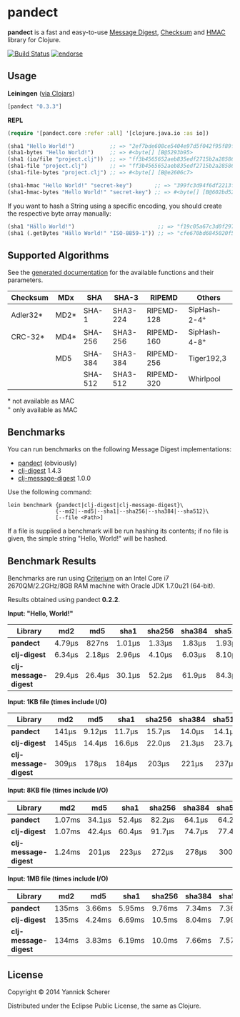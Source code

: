 # pandect

__pandect__ is a fast and easy-to-use
[Message Digest](http://en.wikipedia.org/wiki/Message_digest),
[Checksum](http://en.wikipedia.org/wiki/Checksum) and
[HMAC](https://en.wikipedia.org/wiki/Hash-based_message_authentication_code)
library for Clojure.

[![Build Status](https://travis-ci.org/xsc/pandect.svg?branch=master)](https://travis-ci.org/xsc/pandect)
[![endorse](https://api.coderwall.com/xsc/endorsecount.png)](https://coderwall.com/xsc)

## Usage

__Leiningen__ ([via Clojars](https://clojars.org/pandect))

```clojure
[pandect "0.3.3"]
```

__REPL__

```clojure
(require '[pandect.core :refer :all] '[clojure.java.io :as io])

(sha1 "Hello World!")           ;; => "2ef7bde608ce5404e97d5f042f95f89f1c232871"
(sha1-bytes "Hello World!")     ;; => #<byte[] [B@5293b95>
(sha1 (io/file "project.clj"))  ;; => "ff3b4565652aeb835edf2715b2a28586929ea4cc"
(sha1-file "project.clj")       ;; => "ff3b4565652aeb835edf2715b2a28586929ea4cc"
(sha1-file-bytes "project.clj") ;; => #<byte[] [B@e2606c7>

(sha1-hmac "Hello World!" "secret-key")       ;; => "399fc3d94f6df2213f92fcf2a8b6669279ef7d20"
(sha1-hmac-bytes "Hello World!" "secret-key") ;; => #<byte[] [B@602bd522>
```

If you want to hash a String using a specific encoding, you should create the respective byte array manually:

```clojure
(sha1 "Hällo World!")                          ;; => "f19c05a67c3d0f297b62e868657cf177913ce02a"
(sha1 (.getBytes "Hällo World!" "ISO-8859-1")) ;; => "cfe670bd6845020f5754b19a3c0eee602043eb89"
```

## Supported Algorithms

See the [generated documentation](http://xsc.github.io/pandect/pandect.core.html) for the available
functions and their parameters.

| Checksum | MDx  | SHA      | SHA-3      | RIPEMD     | Others                  |
|----------|------|----------|------------|------------|-------------------------|
| Adler32* | MD2* | SHA-1    | SHA3-224   | RIPEMD-128 | SipHash-2-4<sup>+</sup> |
| CRC-32*  | MD4* | SHA-256  | SHA3-256   | RIPEMD-160 | SipHash-4-8<sup>+</sup> |
|          | MD5  | SHA-384  | SHA3-384   | RIPEMD-256 | Tiger192,3              |
|          |      | SHA-512  | SHA3-512   | RIPEMD-320 | Whirlpool               |

\* not available as MAC<br />
<sup>+</sup> only available as MAC

## Benchmarks

You can run benchmarks on the following Message Digest implementations:

- [pandect](https://github.com/xsc/pandect) (obviously)
- [clj-digest](https://github.com/tebeka/clj-digest) 1.4.3
- [clj-message-digest](https://github.com/ray1729/clj-message-digest) 1.0.0

Use the following command:

```
lein benchmark {pandect|clj-digest|clj-message-digest}\
               {--md2|--md5|--sha1|--sha256|--sha384|--sha512}\
               [--file <Path>]
```

If a file is supplied a benchmark will be run hashing its contents; if no file
is given, the simple string "Hello, World!" will be hashed.

## Benchmark Results

Benchmarks are run using [Criterium](https://github.com/hugoduncan/criterium) on an Intel
Core i7 2670QM/2.2GHz/8GB RAM machine with Oracle JDK 1.7.0u21 (64-bit).

Results obtained using pandect __0.2.2__.

__Input: "Hello, World!"__

Library                   |  md2     |  md5     |  sha1    |  sha256  |  sha384  |  sha512  |  adler32 |  crc32   |
--------------------------|:--------:|:--------:|:--------:|:--------:|:--------:|:--------:|:--------:|:--------:|
__pandect__               |  4.79µs  |   827ns  |  1.01µs  |  1.33µs  |  1.83µs  |  1.93µs  |   359ns  |   338ns  |
__clj-digest__            |  6.34µs  |  2.18µs  |  2.96µs  |  4.10µs  |  6.03µs  |  8.10µs  |     -    |     -    |
__clj-message-digest__    |  29.4µs  |  26.4µs  |  30.1µs  |  52.2µs  |  61.9µs  |  84.3µs  |     -    |     -    |

__Input: 1KB file (times include I/O)__

Library                   |  md2     |  md5     |  sha1    |  sha256  |  sha384  |  sha512  |  adler32 |  crc32   |
--------------------------|:--------:|:--------:|:--------:|:--------:|:--------:|:--------:|:--------:|:--------:|
__pandect__               |   141µs  |  9.12µs  |  11.7µs  |  15.7µs  |  14.0µs  |  14.1µs  |  6.52µs  |  6.59µs  |
__clj-digest__            |   145µs  |  14.4µs  |  16.6µs  |  22.0µs  |  21.3µs  |  23.7µs  |     -    |     -    |
__clj-message-digest__    |   309µs  |   178µs  |   184µs  |   203µs  |   221µs  |   237µs  |     -    |     -    |

__Input: 8KB file (times include I/O)__

Library                   |  md2     |  md5     |  sha1    |  sha256  |  sha384  |  sha512  |  adler32 |  crc32   |
--------------------------|:--------:|:--------:|:--------:|:--------:|:--------:|:--------:|:--------:|:--------:|
__pandect__               |  1.07ms  |  34.1µs  |  52.4µs  |  82.2µs  |  64.1µs  |  64.2µs  |  15.3µs  |  16.4µs  |
__clj-digest__            |  1.07ms  |  42.4µs  |  60.4µs  |  91.7µs  |  74.7µs  |  77.4µs  |     -    |     -    |
__clj-message-digest__    |  1.24ms  |   201µs  |   223µs  |   272µs  |   278µs  |   300µs  |     -    |     -    |

__Input: 1MB file (times include I/O)__

Library                   |  md2     |  md5     |  sha1    |  sha256  |  sha384  |  sha512  |  adler32 |  crc32   |
--------------------------|:--------:|:--------:|:--------:|:--------:|:--------:|:--------:|:--------:|:--------:|
__pandect__               |   135ms  |  3.66ms  |  5.95ms  |  9.76ms  |  7.34ms  |  7.36ms  |  1.33ms  |  1.49ms  |
__clj-digest__            |   135ms  |  4.24ms  |  6.69ms  |  10.5ms  |  8.04ms  |  7.99ms  |     -    |     -    |
__clj-message-digest__    |   134ms  |  3.83ms  |  6.19ms  |  10.0ms  |  7.66ms  |  7.57ms  |     -    |     -    |

## License

Copyright &copy; 2014 Yannick Scherer

Distributed under the Eclipse Public License, the same as Clojure.
